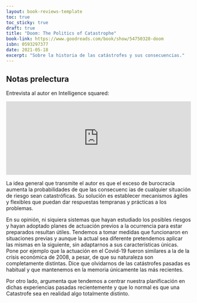 ```yaml
--- 
layout: book-reviews-template
toc: true
toc_sticky: true
draft: true
title: "Doom: The Politics of Catastrophe"
book-link: https://www.goodreads.com/book/show/54750328-doom
isbn: 0593297377
date: 2021-05-18
excerpt: "Sobre la historia de las catástrofes y sus consecuencias."
---
```


## Notas prelectura

Entrevista al autor en Intelligence squared:
<iframe width="100%" height="200" frameborder="0" allowfullscreen="" scrolling="no" src="https://gb.ivoox.com/es/player_ej_69929408_2_1.html?data=l56mlJ6YdJmhhpywj5qaaZS1kZWah5yncZKhhpywj5WRaZi3jpWah5ynca_dwtHZjavJtsjp1NTbjdTSb9XcxpC90dHNuMrX1JDcyJCnpdXV1Nnf0dXMqY6ZmKiar87VucbgjKfOys7FcYarpJKd&"></iframe>

La idea general que transmite el autor es que el exceso de burocracia aumenta la probabilidades de que las consecuenc ias de cualquier situación de riesgo sean catastróficas. Su solución es establecer mecanismos ágiles y flexibles que puedan dar respuestas tempranas y prácticas a los problemas.

En su opinión, ni siquiera sistemas que hayan estudiado los posibles riesgos y hayan adoptado planes de actuación previos a la ocurrencia para estar preparados resultan útiles. Tendemos a tomar medidas que funcionaron en situaciones previas y aunque la actual sea diferente pretendemos aplicar las mismas en la siguiente, sin adaptarnos a sus características únicas. Pone por ejemplo que la actuación en el Covid-19 fueron similares a la de la crisis económica de 2008, a pesar, de que su naturaleza son completamente distintas. Dice que olvidarnos de las catástrofes pasadas es habitual y que mantenemos en la memoria únicamente las más recientes.

Por otro lado, argumenta que tendemos a centrar nuestra planificación en dichas experiencias pasadas recientemente y que lo normal es que una Catastrofe sea en realidad algo totalmente distinto.
